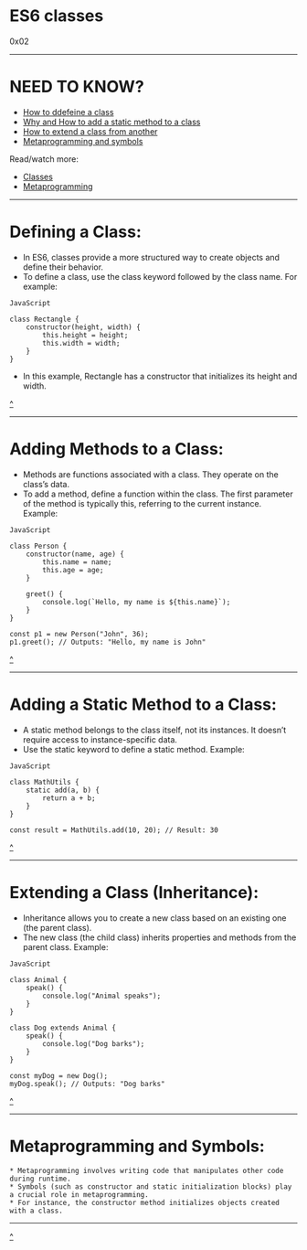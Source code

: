# ES6 classes
[]() 0x02 []()

---
# NEED TO KNOW?
* [How to ddefeine a class](#defining-a-class)
* [Why and How to add a static method to a class](#adding-a-static-method-to-a-class)
* [How to extend a class from another](#extending-a-class-inheritance)
* [Metaprogramming and symbols](#metaprogramming-and-symbols)

Read/watch more:
* [Classes](https://developer.mozilla.org/en-US/docs/Web/JavaScript/Reference/Classes)
* [Metaprogramming](https://www.keithcirkel.co.uk/metaprogramming-in-es6-symbols/#symbolspecies)

---

# Defining a Class:
* In ES6, classes provide a more structured way to create objects and define their behavior.
* To define a class, use the class keyword followed by the class name. For example:

```
JavaScript

class Rectangle {
    constructor(height, width) {
        this.height = height;
        this.width = width;
    }
}
```


* In this example, Rectangle has a constructor that initializes its height and width.

[^](#need-to-know)

---
# Adding Methods to a Class:
* Methods are functions associated with a class. They operate on the class’s data.
* To add a method, define a function within the class. The first parameter of the method is typically this, referring to the current instance.
Example:
```
JavaScript

class Person {
    constructor(name, age) {
        this.name = name;
        this.age = age;
    }

    greet() {
        console.log(`Hello, my name is ${this.name}`);
    }
}

const p1 = new Person("John", 36);
p1.greet(); // Outputs: "Hello, my name is John"
```

[^](#need-to-know)

---
# Adding a Static Method to a Class:
* A static method belongs to the class itself, not its instances. It doesn’t require access to instance-specific data.
* Use the static keyword to define a static method.
Example:

```
JavaScript

class MathUtils {
    static add(a, b) {
        return a + b;
    }
}

const result = MathUtils.add(10, 20); // Result: 30
```

[^](#need-to-know)

---
# Extending a Class (Inheritance):
* Inheritance allows you to create a new class based on an existing one (the parent class).
* The new class (the child class) inherits properties and methods from the parent class.
Example:

```
JavaScript

class Animal {
    speak() {
        console.log("Animal speaks");
    }
}

class Dog extends Animal {
    speak() {
        console.log("Dog barks");
    }
}

const myDog = new Dog();
myDog.speak(); // Outputs: "Dog barks"

```

[^](#need-to-know)

---
# Metaprogramming and Symbols:
```
* Metaprogramming involves writing code that manipulates other code during runtime.
* Symbols (such as constructor and static initialization blocks) play a crucial role in metaprogramming.
* For instance, the constructor method initializes objects created with a class.
```

---

[^](#need-to-know)
